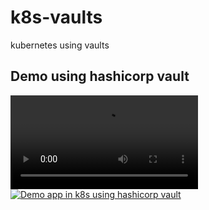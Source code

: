 # k8s-vaults

kubernetes using vaults

## Demo using hashicorp vault

![](docs/img/demo-vault-20190525.mp4)
[![Demo app in k8s using hashicorp vault](http://img.youtube.com/vi/9HshlpJM5ho/0.jpg)](http://www.youtube.com/watch?v=9HshlpJM5ho)
